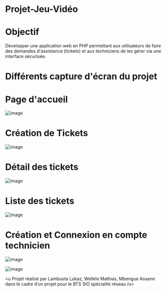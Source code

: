 # Projet-Jeu-Vidéo

# Objectif
Développer une application web en PHP permettant aux utilisateurs de faire des demandes d'assistance (tickets) et aux techniciens de les gérer via une interface sécurisée.

# Différents capture d'écran du projet

# Page d'accueil 
![image](https://github.com/user-attachments/assets/751b1c93-34a8-43cc-99ea-3d65f6c39d55)

# Création de Tickets 
![image](https://github.com/user-attachments/assets/f5c30cd9-ee97-4146-9549-77266eb77a50)

# Détail des tickets 
![image](https://github.com/user-attachments/assets/29082b57-f68e-4042-a637-4d42cb2294b9)

# Liste des tickets 
![image](https://github.com/user-attachments/assets/a51e43e0-a738-4bf8-ae4d-7bd789e3e6ba)

# Création et Connexion en compte technicien  
![image](https://github.com/user-attachments/assets/ec38d202-4fa0-4d05-a7d7-5baefb8d5ab2)

![image](https://github.com/user-attachments/assets/4d02d7bc-647f-4602-95da-edc372f6998b)

<u Projet réalisé par Lambusta Lukaz, Wellele Mathias, Mbengue Assane dans le cadre d’un projet pour le BTS SIO spécialité réseau /u>
